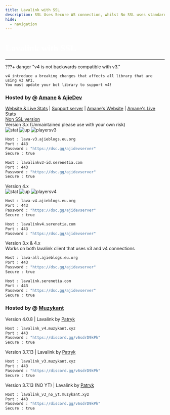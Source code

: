 ```yaml
---
title: Lavalink with SSL
description: SSL Uses Secure WS connection, whilst No SSL uses standard WS. if you want to use the SSL lavalink you need to make sure your bot uses that protocol.
hide:
  - navigation
---
```


<h1 style="font-family:Gotham SSm A;font-size: 2.0em;font-weight: 800;line-height:1.1;color: white;">Lavalink with SSL</h1>

<!-- inject image ad -->
<div data-ea-style="stickybox" class="dark horizontal" data-ea-publisher="darrennathanaelcom" data-ea-type="image"></div>

---

???+ danger "v4 is not backwards compatible with v3."

    v4 introduce a breaking changes that affects all library that are using v3 API.
    You must update your bot library to support v4!

<!-- PLEASE READ -->
<!-- PLEASE READ --> <!-- SUPPORT OTHER CONTRIBUTORS BY PLACING THE NEW LAVALINK AT THE VERY BOTTOM OF THE OTHERS! --> <!-- PLEASE READ -->
<!-- FOR ADVERTISING CONTACT ads@darrennathanael.com , PLEASE READ FAQS FOR MORE INFO! -->
<!-- PLEASE READ -->

### Hosted by @ [Amane](https://amane.my.id) & [AjieDev](https://github.com/AjieDev)
[Website & Live Stats](https://free.lavalink.rf.gd/) | [Support server](https://dsc.gg/ajidevserver) | [Amane's Website](https://lavalink-info.serenetia.com/) | [Amane's Live Stats](https://lavalink-stats.serenetia.com/)<br />
[Non SSL version](https://lavalink.darrennathanael.com/NoSSL/lavalink-without-ssl/#hosted-by-amane-ajiedev) <br />
Version 3.x (Unmaintained please use with your own risk) <br />
![stat](https://ajieblogs.eu.org/lavalink/v3/badge/Status) ![up](https://ajieblogs.eu.org/lavalink/v3/badge/Uptime) ![playersv3](https://ajieblogs.eu.org/lavalink/v3/badge/Players)
```bash
Host : lava-v3.ajieblogs.eu.org
Port : 443
Password : "https://dsc.gg/ajidevserver"
Secure : true   
```
```bash
Host : lavalinkv3-id.serenetia.com
Port : 443
Password : "https://dsc.gg/ajidevserver"
Secure : true
```
Version 4.x <br />
![stat](https://ajieblogs.eu.org/lavalink/v4/badge/Status) ![up](https://ajieblogs.eu.org/lavalink/v4/badge/Uptime) ![playersv4](https://ajieblogs.eu.org/lavalink/v4/badge/Players)
```bash
Host : lava-v4.ajieblogs.eu.org
Port : 443
Password : "https://dsc.gg/ajidevserver"
Secure : true 
```
```bash
Host : lavalinkv4.serenetia.com
Port : 443
Password : "https://dsc.gg/ajidevserver"

```
Version 3.x & 4.x <br />
Works on both lavalink client that uses v3 and v4 connections
```bash
Host : lava-all.ajieblogs.eu.org
Port : 443
Password : "https://dsc.gg/ajidevserver"
Secure : true 
```
```bash
Host : lavalink.serenetia.com
Port : 443
Password : "https://dsc.gg/ajidevserver"
Secure : true
```
### Hosted by @ [Muzykant](https://discord.gg/v6sdrD9kPh)
Version 4.0.8  | Lavalink by [Patryk](https://github.com/PatrykPatryk5)
```bash
Host : lavalink_v4.muzykant.xyz
Port : 443
Password : "https://discord.gg/v6sdrD9kPh"
Secure : true    
```
Version 3.7.13  | Lavalink by [Patryk](https://github.com/PatrykPatryk5)
```bash
Host : lavalink_v3.muzykant.xyz
Port : 443
Password : "https://discord.gg/v6sdrD9kPh"
Secure : true    
```
Version 3.7.13 (NO YT)  | Lavalink by [Patryk](https://github.com/PatrykPatryk5)
```bash
Host : lavalink_v3_no_yt.muzykant.xyz
Port : 443
Password : "https://discord.gg/v6sdrD9kPh"
Secure : true    
```
